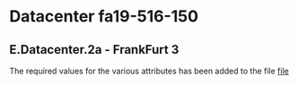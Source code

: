 # Datacenter  fa19-516-150

## E.Datacenter.2a - FrankFurt 3

The required values for the various attributes has been added to the file [file](https://docs.google.com/spreadsheets/d/1gh869zfjA4sVxL8-ga0af2_HLTTuOoD1IReuRSrbq4I/edit#gid=0)




